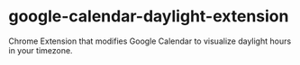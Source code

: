google-calendar-daylight-extension
==================================

Chrome Extension that modifies Google Calendar to visualize daylight hours in your timezone.
